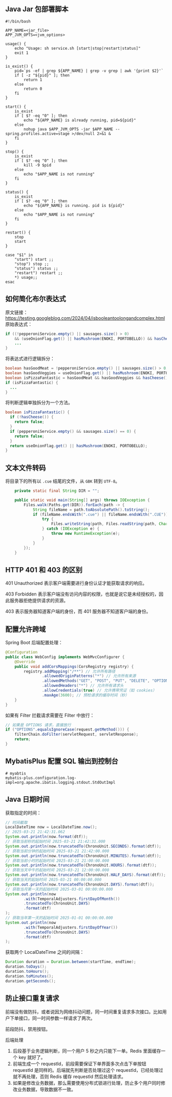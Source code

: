 ## Java Jar 包部署脚本

```shell
#!/bin/bash

APP_NAME=<jar_file>
APP_JVM_OPTS=<jvm_options>

usage() {
    echo "Usage: sh service.sh [start|stop|restart|status]"
    exit 1
}

is_exist() {
    pid=`ps -ef | grep ${APP_NAME} | grep -v grep | awk '{print $2}'`
    if [ -z "${pid}" ]; then 
        return 1
    else 
        return 0
    fi
}

start() {
	is_exist
	if [ $? -eq "0" ]; then
		echo "${APP_NAME} is already running, pid=${pid}"
	else 
		nohup java $APP_JVM_OPTS -jar $APP_NAME --spring.profiles.active=stage >/dev/null 2>&1 &
	fi
}

stop() {
	is_exist
	if [ $? -eq "0" ]; then 
		kill -9 $pid
	else 
		echo "$APP_NAME is not running"
	fi
}

status() {
	is_exist
	if [ $? -eq "0" ]; then
		echo "${APP_NAME} is running. pid is ${pid}"
	else 
		echo "$APP_NAME is not running"
	fi
}

restart() {
	stop
	start
}

case "$1" in
	"start") start ;;
	"stop") stop ;;
	"status") status ;;
	"restart") restart ;;
	*) usage;;
esac
```

## 如何简化布尔表达式
原文链接：https://testing.googleblog.com/2024/04/isbooleantoolongandcomplex.html
原始表达式：
```java
if ((!pepperoniService.empty() || sausages.size() > 0)
	&& (useOnionFlag.get() || hasMushroom(ENOKI, PORTOBELLO)) && hasCheese()) {
	...
}
```

将表达式进行逻辑拆分：
```java
boolean hasGoodMeat = !pepperoniService.empty() || sausages.size() > 0;
boolean hasGoodVeggies = useOnionFlag.get() || hasMushroom(ENOKI, PORTOBELLO);
boolean isPizzaFantastic = hasGoodMeat && hasGoodVeggies && hasCheese();
if (isPizzaFantastic) {
  ...
}
```

将判断逻辑单独拆分为一个方法。
```java
boolean isPizzaFantastic() {
  if (!hasCheese()) {
    return false;
  }
  if (pepperoniService.empty() && sausages.size() == 0) {
    return false;
  }
  return useOnionFlag.get() || hasMushroom(ENOKI, PORTOBELLO);
}
```

## 文本文件转码
将目录下的所有以 `.cue` 结尾的文件，从 `GBK` 转到 `UTF-8`。
```java
    private static final String DIR = "";

    public static void main(String[] args) throws IOException {
        Files.walk(Paths.get(DIR)).forEach(path -> {
            String fileName = path.toAbsolutePath().toString();
            if (fileName.endsWith(".cue") || fileName.endsWith(".CUE")) {
                try {
                    Files.writeString(path, Files.readString(path, Charset.forName("GBK")), StandardCharsets.UTF_8);
                } catch (IOException e) {
                    throw new RuntimeException(e);
                }
            }
        });
    }
```

## HTTP 401 和 403 的区别
401 Unauthorized 表示客户端需要进行身份认证才能获取请求的响应。

403 Forbidden 表示客户端没有访问内容的权限，也就是说它是未经授权的，因此服务器拒绝提供请求的资源。

403 表示服务器知道客户端的身份，而 401 服务器不知道客户端的身份。

## 配置允许跨域
Spring Boot 后端配置处理：
```java
@Configuration
public class WebConfig implements WebMvcConfigurer {
    @Override
    public void addCorsMappings(CorsRegistry registry) {
        registry.addMapping("/**") // 允许所有路径
                .allowedOriginPatterns("*") // 允许所有来源
                .allowedMethods("GET", "POST", "PUT", "DELETE", "OPTIONS") // 允许的 HTTP 方法
                .allowedHeaders("*") // 允许所有请求头
                .allowCredentials(true) // 允许携带凭证（如 cookies）
                .maxAge(3600); // 预检请求的缓存时间（秒）
    }
}
```

如果有 Filter 拦截请求需要在 Filter 中放行：
```java
// 如果是 OPTIONS 请求，直接放行  
if ("OPTIONS".equalsIgnoreCase(request.getMethod())) {  
    filterChain.doFilter(servletRequest, servletResponse);  
    return;  
}
```

## MybatisPlus 配置 SQL 输出到控制台
```properties
# myabtis  
mybatis-plus.configuration.log-impl=org.apache.ibatis.logging.stdout.StdOutImpl
```

## Java 日期时间
获取指定的时间：
```java
// 时间截取
LocalDateTime now = LocalDateTime.now();
// 2025-03-21 21:42:31.062
System.out.println(now.format(dtf));
// 获取当前秒的起始时间 2025-03-21 21:42:31.000
System.out.println(now.truncatedTo(ChronoUnit.SECONDS).format(dtf));
// 获取当前分钟的起始时间 2025-03-21 21:42:00.000
System.out.println(now.truncatedTo(ChronoUnit.MINUTES).format(dtf));
// 获取当前小时的起始时间 2025-03-21 21:00:00.000
System.out.println(now.truncatedTo(ChronoUnit.HOURS).format(dtf));
// 获取当天中午的起始时间 2025-03-21 12:00:00.000
System.out.println(now.truncatedTo(ChronoUnit.HALF_DAYS).format(dtf));
// 获取当天的起始时间 2025-03-21 00:00:00.000
System.out.println(now.truncatedTo(ChronoUnit.DAYS).format(dtf));
// 获取当月第一天的起始时间 2025-03-01 00:00:00.000
System.out.println(now
        .with(TemporalAdjusters.firstDayOfMonth())
        .truncatedTo(ChronoUnit.DAYS)
        .format(dtf)
);
// 获取当年第一天的起始时间 2025-01-01 00:00:00.000
System.out.println(now
        .with(TemporalAdjusters.firstDayOfYear())
        .truncatedTo(ChronoUnit.DAYS)
        .format(dtf)
);
```

获取两个 LocalDateTime 之间的间隔：
```java
Duration duration = Duration.between(startTime, endTime);
duration.toDays();
duration.toHours();
duration.toMinutes();
duration.getSeconds();
```

## 防止接口重复请求
前端没有做防抖，或者说因为网络抖动问题，同一时间重复请求多次接口。比如用户下单接口，同一时间参数一样请求了两次。

前段防抖，禁用按钮。

后端处理
1. 后段基于业务逻辑判断，同一个用户 5 秒之内只能下一单。Redis 里面缓存一个 key 就好了。
2. 前端生成一个 requestId，前段需要保证下单界面多次点击下单按钮 requestId 是同样的。后端就先判断是否处理过这个 requestId，已经处理过就不再处理，否则 Redis 缓存 requestId 然后处理请求。
3. 如果是修改业务数据，那么需要使用分布式锁进行处理，防止多个用户同时修改业务数据，导致数据不一致。
